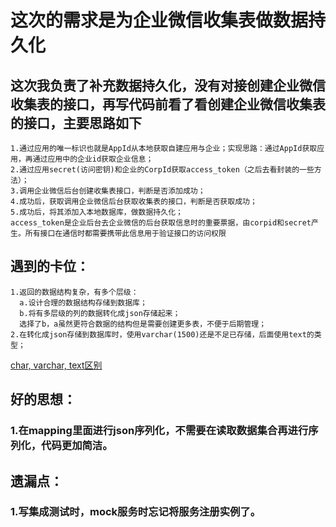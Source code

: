 # 这次的需求是为企业微信收集表做数据持久化
## 这次我负责了补充数据持久化，没有对接创建企业微信收集表的接口，再写代码前看了看创建企业微信收集表的接口，主要思路如下
```
1.通过应用的唯一标识也就是AppId从本地获取自建应用与企业；实现思路：通过AppId获取应用，再通过应用中的企业id获取企业信息；
2.通过应用secret(访问密钥)和企业的CorpId获取access_token（之后去看封装的一些方法）；
3.调用企业微信后台创建收集表接口，判断是否添加成功；
4.成功后，获取调用企业微信后台获取收集表的接口，判断是否获取成功；
5.成功后，将其添加入本地数据库，做数据持久化；
access_token是企业后台去企业微信的后台获取信息时的重要票据，由corpid和secret产生。所有接口在通信时都需要携带此信息用于验证接口的访问权限
```
## 遇到的卡位：
```
1.返回的数据结构复杂，有多个层级：
  a.设计合理的数据结构存储到数据库；
  b.将有多层级的列的数据转化成json存储起来；
  选择了b，a虽然更符合数据的结构但是需要创建更多表，不便于后期管理；
2.在转化成json存储到数据库时，使用varchar(1500)还是不足已存储，后面使用text的类型；
```
[char, varchar, text区别](https://blog.csdn.net/m0_37787662/article/details/125615577)
## 好的思想：
### 1.在mapping里面进行json序列化，不需要在读取数据集合再进行序列化，代码更加简洁。
## 遗漏点：
### 1.写集成测试时，mock服务时忘记将服务注册实例了。
